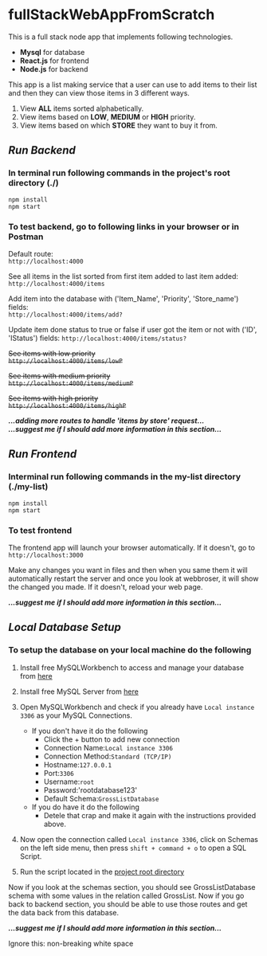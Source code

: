 # fullStackWebAppFromScratch
This is a full stack node app that implements following technologies.

- **Mysql** for database
- **React.js** for frontend  
- **Node.js** for backend

This app is a list making service that a user can use to add items to their list and then they can view those items in 3 different ways.
1. View **ALL** items sorted alphabetically. 
2. View items based on **LOW**, **MEDIUM** or **HIGH** priority.
3. View items based on which **STORE** they want to buy it from. 

## *Run Backend* 

### In terminal run following commands in the project's root directory (./)
```
npm install
npm start
```

### To test backend, go to following links in your browser or in Postman 
Default route:  
`http://localhost:4000`  

See all items in the list sorted from first item added to last item added:  
`http://localhost:4000/items`   

Add item into the database with ('Item_Name', 'Priority', 'Store_name') fields:  
`http://localhost:4000/items/add?` 

Update item done status to true or false if user got the item or not with ('ID', 'IStatus') fields:
`http://localhost:4000/items/status?`

~~See items with low priority~~  
~~`http://localhost:4000/items/lowP`~~  

~~See items with medium priority~~  
~~`http://localhost:4000/items/mediumP`~~  

~~See items with high priority~~  
~~`http://localhost:4000/items/highP`~~  

***...adding more routes to handle 'items by store' request...***  
***...suggest me if I should add more information in this section...***

## *Run Frontend* 

### Interminal run following commands in the my-list directory (./my-list)
```
npm install
npm start
```
### To test frontend 
The frontend app will launch your browser automatically. If it doesn't, go to `http://localhost:3000`

Make any changes you want in files and then when you same them it will automatically restart the server and once you look at webbroser, it will show the changed you made. If it doesn't, reload your web page.

***...suggest me if I should add more information in this section...***

## *Local Database Setup*

### To setup the database on your local machine do the following
1. Install free MySQLWorkbench to access and manage your database from [here](https://dev.mysql.com/downloads/workbench/)
2. Install free MySQL Server from [here](https://dev.mysql.com/downloads/mysql/)
3. Open MySQLWorkbench and check if you already have `Local instance 3306` as your MySQL Connections. 
   - If you don't have it do the following
     - Click the + button to add new connection
     - Connection Name:`Local instance 3306`
     - Connection Method:`Standard (TCP/IP)`
     - Hostname:`127.0.0.1`
     - Port:`3306`
     - Username:`root`
     - Password:'rootdatabase123'
     - Default Schema:`GrossListDatabase`
   - If you do have it do the following 
     - Detele that crap and make it again with the instructions provided above.
     
4. Now open the connection called `Local instance 3306`, click on Schemas on the left side menu, then press `shift + command + o` to open a SQL Script. 
5. Run the script located in the [project root directory](GrossListDatabase.sql)

Now if you look at the schemas section, you should see GrossListDatabase schema with some values in the relation called GrossList. Now if you go back to backend section, you should be able to use those routes and get the data back from this database.


***...suggest me if I should add more information in this section...***


Ignore this: non-breaking white space`                              `

